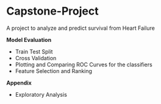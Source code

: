 # Capstone-Project
A project to analyze and predict survival from Heart Failure

**Model Evaluation**
* Train Test Split
* Cross Validation
* Plotting and Comparing ROC Curves for the classifiers
* Feature Selection and Ranking

**Appendix**
* Exploratory Analysis
